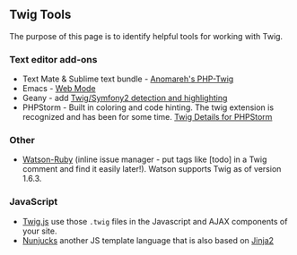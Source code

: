 ## Twig Tools

The purpose of this page is to identify helpful tools for working with Twig.

### Text editor add-ons

* Text Mate & Sublime text bundle - [Anomareh's PHP-Twig](https://github.com/Anomareh/PHP-Twig.tmbundle)
* Emacs - [Web Mode](http://web-mode.org/)
* Geany - add [Twig/Symfony2 detection and highlighting](https://wiki.geany.org/howtos/geany_and_django#twigsymfony2_support)
* PHPStorm - Built in coloring and code hinting. The twig extension is recognized and has been for some time. [Twig Details for PHPStorm](http://blog.jetbrains.com/phpstorm/2013/06/twig-support-in-phpstorm/)

### Other
* [Watson-Ruby](http://goosecode.com/watson/) (inline issue manager - put tags like [todo] in a Twig comment and find it easily later!). Watson supports Twig as of version 1.6.3.

### JavaScript
* [Twig.js](https://github.com/justjohn/twig.js) use those `.twig` files in the Javascript and AJAX components of your site.
* [Nunjucks](http://mozilla.github.io/nunjucks/) another JS template language that is also based on [Jinja2](http://jinja.pocoo.org/docs/)

